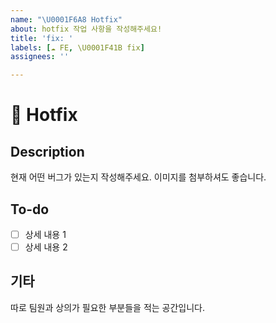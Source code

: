 ```yaml
---
name: "\U0001F6A8 Hotfix"
about: hotfix 작업 사항을 작성해주세요!
title: 'fix: '
labels: [☁️ FE, \U0001F41B fix]
assignees: ''

---
```


# 🚨 Hotfix
## Description
현재 어떤 버그가 있는지 작성해주세요. 이미지를 첨부하셔도 좋습니다.

## To-do
- [ ] 상세 내용 1
- [ ] 상세 내용 2

## 기타
따로 팀원과 상의가 필요한 부분들을 적는 공간입니다.
